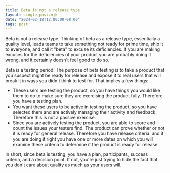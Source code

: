 ```yaml
---
title: Beta is not a release type
layout: single_post.njk
date: "2024-02-18T12:00:00-08:00"
tags: post
---
```

Beta is not a release type. Thinking of beta as a release type, essentially a quality level, leads teams to take something not ready for prime time, ship it to everyone, and call it "beta" to excuse its deficiencies. If you are making excuses for the deficiencies of your product you are probably doing it wrong, and it certainly doesn't feel good to do so.

Beta is a testing period. The purpose of beta testing is to take a product that you suspect might be ready for release and expose it to real users that will break it in ways you didn't think to test for. That implies a few things:
- These users are testing the product, so you have things you would like them to do to make sure they are exercising the product fully. Therefore you have a testing plan.
- You want these users to be active in testing the product, so you have selected them and are actively managing their activity and feedback. Therefore this is not a passive exercise.
- Since you are actively testing the product, you are able to score and count the issues your testers find. The product can prove whether or not it is ready for general release. Therefore you have release criteria. and if you are doing it right you have one or more dates on which you will examine these criteria to determine if the product is ready for release.

In short, since beta is testing, you have a plan, participants, success criteria, and a decision point. If not, you're just trying to hide the fact that you don't care about quality as much as your users will.
